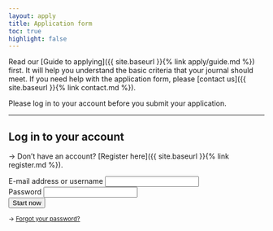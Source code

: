 ```yaml
---
layout: apply
title: Application form
toc: true
highlight: false
---
```


Read our [Guide to applying]({{ site.baseurl }}{% link apply/guide.md %}) first. It will help you understand the basic criteria that your journal should meet. If you need help with the application form, please [contact us]({{ site.baseurl }}{% link contact.md %}).

Please log in to your account before you submit your application.

---

## Log in to your account

&rarr; Don’t have an account? [Register here]({{ site.baseurl }}{% link register.md %}).

<form action="{{ site.baseurl }}{% link apply/01-oa-compliance.md %}">
  <div class="form__question">
    <label for="email">E-mail address or username</label>
    <input id="email" type="email">
  </div>
  <div class="form__question">
    <label for="password">Password</label>
    <input id="password" type="password">
  </div>
  <input type="submit" value="Start now">
  <p>
    <small>&rarr; <a href="{{ site.baseurl }}{% link password-reset.md %}">Forgot your password?</a></small>
  </p>
</form>
